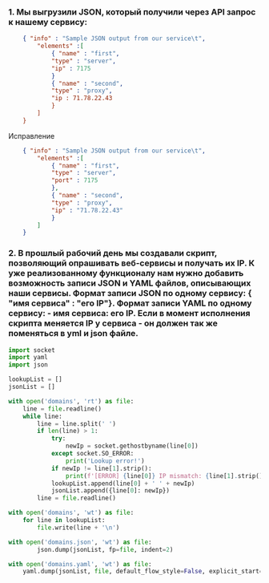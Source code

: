 ### 1. Мы выгрузили JSON, который получили через API запрос к нашему сервису:
```json
    { "info" : "Sample JSON output from our service\t",
        "elements" :[
            { "name" : "first",
            "type" : "server",
            "ip" : 7175 
            }
            { "name" : "second",
            "type" : "proxy",
            "ip : 71.78.22.43
            }
        ]
    }
```

Исправление
```json
    { "info" : "Sample JSON output from our service\t",
        "elements" :[
            { "name" : "first",
            "type" : "server",
            "port" : 7175 
            },
            { "name" : "second",
            "type" : "proxy",
            "ip" : "71.78.22.43"
            }
        ]
    }
```

### 2. В прошлый рабочий день мы создавали скрипт, позволяющий опрашивать веб-сервисы и получать их IP. К уже реализованному функционалу нам нужно добавить возможность записи JSON и YAML файлов, описывающих наши сервисы. Формат записи JSON по одному сервису: { "имя сервиса" : "его IP"}. Формат записи YAML по одному сервису: - имя сервиса: его IP. Если в момент исполнения скрипта меняется IP у сервиса - он должен так же поменяться в yml и json файле.

```python
import socket
import yaml
import json

lookupList = []
jsonList = []

with open('domains', 'rt') as file:
    line = file.readline()
    while line:
        line = line.split(' ')
        if len(line) > 1:
            try:
                newIp = socket.gethostbyname(line[0])
            except socket.SO_ERROR:
                print('Lookup error!')
            if newIp != line[1].strip():
                print(f'[ERROR] {line[0]} IP mismatch: {line[1].strip()} {newIp}')
            lookupList.append(line[0] + ' ' + newIp)
            jsonList.append({line[0]: newIp})
        line = file.readline()

with open('domains', 'wt') as file:
    for line in lookupList:
        file.write(line + '\n')

with open('domains.json', 'wt') as file:
        json.dump(jsonList, fp=file, indent=2)

with open('domains.yaml', 'wt') as file:
    yaml.dump(jsonList, file, default_flow_style=False, explicit_start=True, explicit_end=True)
```
